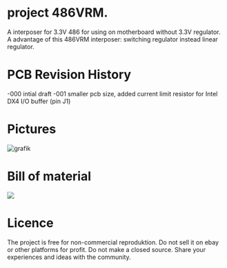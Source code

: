 # project  486VRM.
A interposer for  3.3V 486  for using on motherboard without 3.3V regulator.
A advantage of this  486VRM interposer: switching regulator instead linear regulator.
# PCB Revision History
-000 intial draft
-001 smaller pcb size, added current limit resistor for Intel DX4 I/O buffer (pin J1)
# Pictures
![grafik](https://github.com/matt1187/486VRM/assets/155289528/72c69535-1fac-49f1-8d76-10e1ec1bf26c)
# Bill of material
[![](gerber/486VRM.csv')](#bom)




# Licence
The project is free for non-commercial reproduktion. Do not sell it on ebay or other platforms for profit. Do not make a closed source. Share your experiences and ideas with the community.
